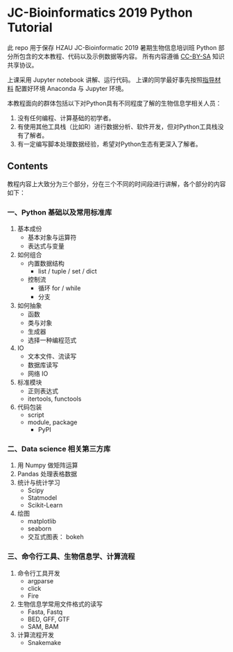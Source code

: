 # JC-Bioinformatics 2019 Python Tutorial

此 repo 用于保存 HZAU JC-Bioinformatic 2019 暑期生物信息培训班
Python 部分所包含的文本教程、代码以及示例数据等内容。
所有内容遵循 [CC-BY-SA](https://creativecommons.org/licenses/by-sa/2.0/deed.zh) 知识共享协议。

上课采用 Jupyter notebook 讲解、运行代码。
上课的同学最好事先按照[指导材料](./doc/environment-config.md)
配置好环境 Anaconda 与 Jupyter 环境。

本教程面向的群体包括以下对Python具有不同程度了解的生物信息学相关人员：

1. 没有任何编程、计算基础的初学者。
2. 有使用其他工具栈（比如R）进行数据分析、软件开发，但对Python工具栈没有了解者。
3. 有一定编写脚本处理数据经验，希望对Python生态有更深入了解者。

## Contents

教程内容上大致分为三个部分，分在三个不同的时间段进行讲解，各个部分的内容如下：

### 一、Python 基础以及常用标准库

1. 基本成份
    + 基本对象与运算符
    + 表达式与变量
2. 如何组合
    + 内置数据结构
        - list / tuple / set / dict
    + 控制流
        - 循环 for / while
        - 分支
3. 如何抽象
    + 函数
    + 类与对象
    + 生成器
    + 选择一种编程范式
4. IO
    + 文本文件、流读写
    + 数据库读写
    + 网络 IO
5. 标准模块
    + 正则表达式
    + itertools, functools
6. 代码包装 
    + script
    + module, package
        - PyPI

### 二、Data science 相关第三方库

1. 用 Numpy 做矩阵运算
2. Pandas 处理表格数据
3. 统计与统计学习
    + Scipy
    + Statmodel
    + Scikit-Learn
4. 绘图
    + matplotlib
    + seaborn
    + 交互式图表： bokeh

### 三、命令行工具、生物信息学、计算流程

1. 命令行工具开发
    + argparse
    + click
    + Fire
2. 生物信息学常用文件格式的读写
    + Fasta, Fastq
    + BED, GFF, GTF
    + SAM, BAM
3. 计算流程开发
    + Snakemake
